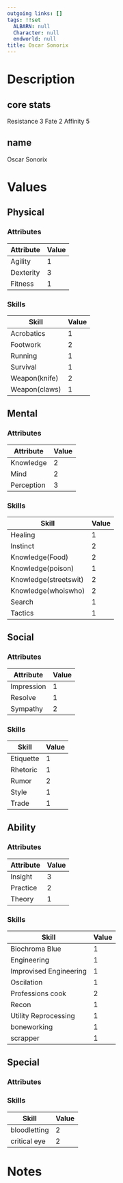 ```yaml
---
outgoing links: []
tags: !!set
  ALBARN: null
  Character: null
  endworld: null
title: Oscar Sonorix
---
```


# Description

## core stats

Resistance 3
Fate 2
Affinity 5

## name
Oscar Sonorix

# Values

## Physical

### Attributes

| Attribute | Value |
|-----------|-------|
| Agility   | 1     |
| Dexterity | 3     |
| Fitness   | 1     |

### Skills

| Skill         | Value |
|---------------|-------|
| Acrobatics    | 1     |
| Footwork      | 2     |
| Running       | 1     |
| Survival      | 1     |
| Weapon(knife) | 2     |
| Weapon(claws) | 1     |

## Mental

### Attributes

| Attribute  | Value |
|------------|-------|
| Knowledge  | 2     |
| Mind       | 2     |
| Perception | 3     |

### Skills

| Skill                 | Value |
|-----------------------|-------|
| Healing               | 1     |
| Instinct              | 2     |
| Knowledge(Food)       | 2     |
| Knowledge(poison)     | 1     |
| Knowledge(streetswit) | 2     |
| Knowledge(whoiswho)   | 2     |
| Search                | 1     |
| Tactics               | 1     |

## Social

### Attributes

| Attribute  | Value |
|------------|-------|
| Impression | 1     |
| Resolve    | 1     |
| Sympathy   | 2     |

### Skills

| Skill     | Value |
|-----------|-------|
| Etiquette | 1     |
| Rhetoric  | 1     |
| Rumor     | 2     |
| Style     | 1     |
| Trade     | 1     |

## Ability

### Attributes

| Attribute | Value |
|-----------|-------|
| Insight   | 3     |
| Practice  | 2     |
| Theory    | 1     |

### Skills

| Skill                  | Value |
|------------------------|-------|
| Biochroma Blue         | 1     |
| Engineering            | 1     |
| Improvised Engineering | 1     |
| Oscilation             | 1     |
| Professions cook       | 2     |
| Recon                  | 1     |
| Utility Reprocessing   | 1     |
| boneworking            | 1     |
| scrapper               | 1     |

## Special

### Attributes

### Skills

| Skill        | Value |
|--------------|-------|
| bloodletting | 2     |
| critical eye | 2     |

# Notes
